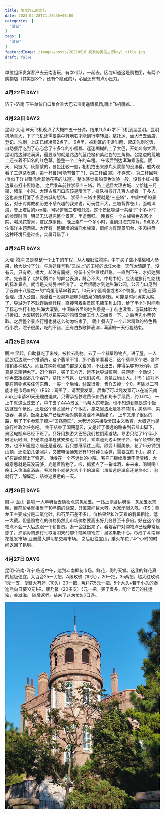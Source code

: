 ```yaml
---
title: 匆忙的云南之行
date: 2024-04-28T21:20:56+08:00
categories: [
  "游记"
]
tags: [
  "游记"
]
featuredImage: /images/posts/20210916_初秋的青岛之行Day1.title.jpg
draft: false
---
```


单位组织贵宾客户去云南游玩，有幸带队，一起去。因为知道这是购物团，有两个购物店（其实是3个，还有个隐藏的），心里还有有点小压力。
### 4月22日 DAY1
济宁-济南
下午单位门口集合乘大巴去济南遥墙机场,晚上飞机晚点...

### 4月23日 DAY2
昆明-大理
昨天飞机晚点了大概四五十分钟，结果11点45才下飞机到达昆明。昆明机场真大，下了飞机还需要乘中转地铁才能到行李转盘。拿托运、坐大巴去酒店、登记、洗刷，上床已经凌晨2点了。
6点半，被刺耳的电话叫醒，起床洗刷吃饭，自助餐厅吃到了心心念了十多年的小樱桃。迷迷糊糊的上了大巴，开始奔向大理。
昆明路边鲜花满满，最显眼的就是路边的蓝花楹和紫红色的三角梅。公路边的荒地上还长着不知名的红色草。整整一个上午的车程。
午饭后到达洱海乘游艇。阴天、风挺大，灰蒙蒙的，景色比较一般，相机拍出来原片灰蒙蒙的没法看。船内观看了三道茶表演，第一杯苦(可能有苦丁？)、第二杯甜(腻，不喜欢)、第三杯回味(类似于洋甘菊混合其他花茶的味道)。整体感觉乘船景色体验一般，没有小红书海边景点打卡照惊艳。
之后乘车前往崇圣寺三塔。路上途径大理古城、又恰逢三月街，堵车一小时。大理古城门口应该是限流了，排队得有好几百人或者一千多人。这也直接打消了夜游古城的想法。
崇圣寺三塔主要就是“三座塔”，中规中矩的景区，对于对佛教和历史不感兴趣的我来说，可玩性不大。三塔背靠苍山，面朝洱海，登上塔后的xxx楼，可以俯瞰三塔和洱海。这个景区导游一共给了1个多小时的参观时间，明显无法逛完整个景区，半途而归。
晚餐在一个白族特色农家小院，喝风花雪月，赏民族歌舞。
晚上乘车一个多小时，绕到洱海东南角，9点多入住海洋主题酒店。大厅有一整面墙的海洋水族箱，房间内有观景阳台，多肉拼盘。这种环境只是过夜，实属可惜了:）

### 4月24日 DAY3
大理-腾冲
又是整整一个上午的车程，从大理赶往腾冲。中午买了些小樱桃和人参果，给大伙分了分。午后途经号称“云端上”的工程的龙江大桥。天气太晴朗了，没有云，只有桥。桥大，却没有震撼。停留十分钟继续赶路。一直到下午，才抵达腾冲。先去看了《梦幻腾冲》的舞台表演，舞台不大，中规中矩，应该是旅行社路线的标准景点，就当是支持腾冲经济了。
之后很晚才到达热海公园，公园门口见到了云南十八怪之一的“鸡蛋用草串着卖”。10元5个蛋鸡蛋或者3个鸭蛋，价格还算合理。进入公园，弥漫着一股臭鸡蛋味(地热泉的硫磺味)。可能是时间确实太晚了，导游为了不耽误后续行程，直接带着乘景区电瓶车到山顶，给了半小时时间看了标志性打卡地:热海大滚锅。中间峡谷里的地热泉是一丁点也没看，游玩体验大打折扣。大滚锅旁边可以把买来的鸡蛋交给工作人员给蒸一下，之后再凭小票领取。之后整个景点行程也就这么匆匆结束了。
晚上餐去了一个非常精致的特色民俗小院，院子很美，吃的不错，还有白族歌舞表演...满满的一天行程结束。

### 4月25日 DAY4
腾冲
早起，自助餐吃了米线。被拉去购物。去了一个翡翠购物点。进了屋，一人屁股后边跟一个推销员，这个翡翠不错、那个翡翠看看吧、这个翡翠买个吧...各种推销各种粘人。而且在购物点里门都是关着的，不让出去，非得呆够150分钟，这真是云南特色了。21个客户，买了五六万，远不达导游预期，导游还一个劲说：你再去跟跟那几个客户，烘托下气氛，让他们买点，真是亚历山大。（PS：绝对不要在购物点买任何东西，一买一个后悔，翡翠很贵，售价去掉一个0，再除以二可能才是市场价格）（PS2：真买了，请索要发票。后悔了可以凭发票可以在游云南app上申请30天无理由退款。只需承担快递费保价费和刷卡手续费，约0.6%）
一上午就这么过去了，中午去了AAA景区：马帮大院吃饭。也不知道到底是这个饭店就是个景区，还是这个景区里开了个饭店。总之里边还是各种商铺，卖翡翠、卖银器、卖茶。饭桌上客户已经开始对购物发泄不满情绪了。
上车又走了很远的路，到了下午参观了腾冲“国殇墓园”，大老远的来接受爱国主义教育，大概这也是旅行社政治任务吧。
终于结束了国殇墓园，又是赶了很远的路来到云峰山脚下，景区电瓶车已经下班了。只好用旅游大巴把我们拉倒索道站。导游只给了1个半小时游玩时间，但是索道单程就要接近半小时。乘索道到达山腰平台，有个烧香的地方，也不知道是寺庙还是道观。我只想继续往上爬，欣赏山巅美景，花了15分钟到山顶，还没拍几张照片，又被电话通知还有10分钟关索道，需要立刻下山。疯了...好在最终赶上了索道。
晚餐在一个不远处的小院，客户们继续发泄不满情绪，大概意思就是玩没玩够，光逼着购物了。哎，抓紧点了一箱啤酒，来来来，喝喝喝！
晚上入住温泉酒店。客房楼小就是大大小小的温泉（虽知道是温泉还是热水），泡就行了，解解乏，结束这疲惫的一天。

### 4月26日 DAY5
腾冲-宝山-昆明
一大早呀拉去购物点买黄龙玉。一路上导游讲呀讲：黄龙玉发现晚，目前价格就相当于10年前的翡翠，升值空间巨大呀，大家闭眼入呀。（PS：黄龙玉主要成分是二氧化硅，和石英石差不多）。价格果然和昨天看的翡翠相比，低一大截。但是购物点的价格仍然比市场价格要高出好几倍甚至十多倍。好在这个购物点不会一人后边跟一个销售员。逛一会就出来了。看着客户对购物点已经非常反感了，抓紧协调旅行社取消明天的那个隐藏购物店：游客集散中心。改成了斗南鲜花批发市场-亚洲最大鲜切花交易市场。
之后赶往宝山，乘火车花了4个小时的时间返回了昆明。

### 4月27日 DAY6
昆明-济南-济宁
临近中午，达到斗南鲜花市场。鲜花，我的天堂。这里的鲜花真的超级便宜。大百合25一大把，A级玫瑰（10头），20一把，35两把，超大红玫瑰1元一支，复瓣大芍药（10头）20一把，茉莉花5元一把，5个大头+若干小头的泰迪熊向日葵10元1把，康乃馨（20多支）5元一把。买了很多，配个15元的托运箱，美滋滋。
随后返程。结束了这匆忙的6日游。

![青岛花石楼](/images/posts/20210916_初秋的青岛之行Day1.花石楼.jpg)

